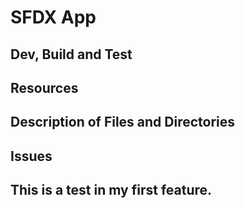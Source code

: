 # SFDX  App

## Dev, Build and Test


## Resources


## Description of Files and Directories


## Issues


## This is a test in my first feature.